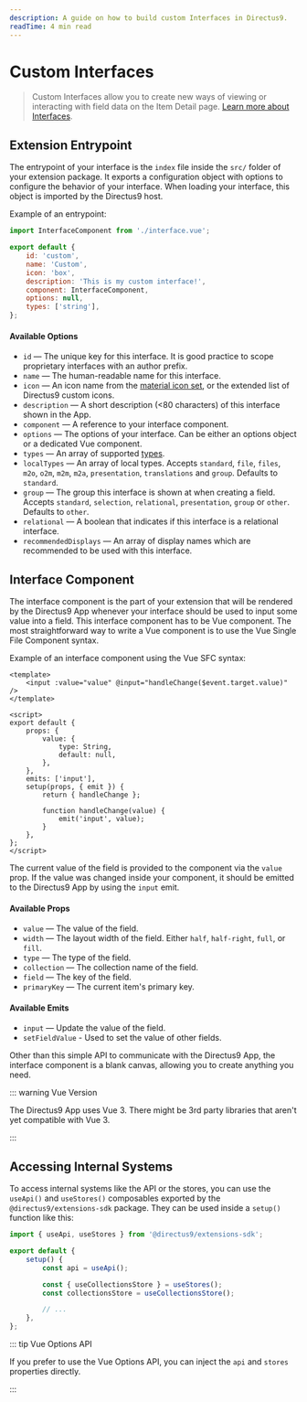 ```yaml
---
description: A guide on how to build custom Interfaces in Directus9.
readTime: 4 min read
---
```


# Custom Interfaces <small></small>

> Custom Interfaces allow you to create new ways of viewing or interacting with field data on the Item Detail page.
> [Learn more about Interfaces](/getting-started/glossary#interfaces).

## Extension Entrypoint

The entrypoint of your interface is the `index` file inside the `src/` folder of your extension package. It exports a
configuration object with options to configure the behavior of your interface. When loading your interface, this object
is imported by the Directus9 host.

Example of an entrypoint:

```js
import InterfaceComponent from './interface.vue';

export default {
	id: 'custom',
	name: 'Custom',
	icon: 'box',
	description: 'This is my custom interface!',
	component: InterfaceComponent,
	options: null,
	types: ['string'],
};
```

#### Available Options

- `id` — The unique key for this interface. It is good practice to scope proprietary interfaces with an author prefix.
- `name` — The human-readable name for this interface.
- `icon` — An icon name from the [material icon set](/getting-started/glossary#material-icons), or the extended list of
  Directus9 custom icons.
- `description` — A short description (<80 characters) of this interface shown in the App.
- `component` — A reference to your interface component.
- `options` — The options of your interface. Can be either an options object or a dedicated Vue component.
- `types` — An array of supported [types](/getting-started/glossary#types).
- `localTypes` — An array of local types. Accepts `standard`, `file`, `files`, `m2o`, `o2m`, `m2m`, `m2a`,
  `presentation`, `translations` and `group`. Defaults to `standard`.
- `group` — The group this interface is shown at when creating a field. Accepts `standard`, `selection`, `relational`,
  `presentation`, `group` or `other`. Defaults to `other`.
- `relational` — A boolean that indicates if this interface is a relational interface.
- `recommendedDisplays` — An array of display names which are recommended to be used with this interface.

## Interface Component

The interface component is the part of your extension that will be rendered by the Directus9 App whenever your interface
should be used to input some value into a field. This interface component has to be Vue component. The most
straightforward way to write a Vue component is to use the Vue Single File Component syntax.

Example of an interface component using the Vue SFC syntax:

```vue
<template>
	<input :value="value" @input="handleChange($event.target.value)" />
</template>

<script>
export default {
	props: {
		value: {
			type: String,
			default: null,
		},
	},
	emits: ['input'],
	setup(props, { emit }) {
		return { handleChange };

		function handleChange(value) {
			emit('input', value);
		}
	},
};
</script>
```

The current value of the field is provided to the component via the `value` prop. If the value was changed inside your
component, it should be emitted to the Directus9 App by using the `input` emit.

#### Available Props

- `value` — The value of the field.
- `width` — The layout width of the field. Either `half`, `half-right`, `full`, or `fill`.
- `type` — The type of the field.
- `collection` — The collection name of the field.
- `field` — The key of the field.
- `primaryKey` — The current item's primary key.

#### Available Emits

- `input` — Update the value of the field.
- `setFieldValue` - Used to set the value of other fields.

Other than this simple API to communicate with the Directus9 App, the interface component is a blank canvas, allowing you
to create anything you need.

::: warning Vue Version

The Directus9 App uses Vue 3. There might be 3rd party libraries that aren't yet compatible with Vue 3.

:::

## Accessing Internal Systems

To access internal systems like the API or the stores, you can use the `useApi()` and `useStores()` composables exported
by the `@directus9/extensions-sdk` package. They can be used inside a `setup()` function like this:

```js
import { useApi, useStores } from '@directus9/extensions-sdk';

export default {
	setup() {
		const api = useApi();

		const { useCollectionsStore } = useStores();
		const collectionsStore = useCollectionsStore();

		// ...
	},
};
```

::: tip Vue Options API

If you prefer to use the Vue Options API, you can inject the `api` and `stores` properties directly.

:::
